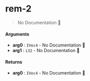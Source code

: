 # rem\-2

> No Documentation 🚧

#### Arguments

- **arg0** : `IVec4` \- No Documentation 🚧
- **arg1** : `i32` \- No Documentation 🚧

#### Returns

- **arg0** : `IVec4` \- No Documentation 🚧